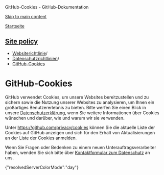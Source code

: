 GitHub-Cookies - GitHub-Dokumentation

[Skip to main content](#main-content)

[Startseite](/de)

[Site policy](/de/site-policy)
----------

* [Websiterichtlinie](/de/site-policy)/
* [Datenschutzrichtlinien](/de/site-policy/privacy-policies)/
* [GitHub-Cookies](/de/site-policy/privacy-policies/github-cookies)

GitHub-Cookies
==========

GitHub verwendet Cookies, um unsere Websites bereitzustellen und zu sichern sowie die Nutzung unserer Websites zu analysieren, um Ihnen ein großartiges Benutzererlebnis zu bieten. Bitte werfen Sie einen Blick in unsere [Datenschutzerklärung](/de/site-policy/privacy-policies/github-privacy-statement#our-use-of-cookies-and-tracking), wenn Sie weitere Informationen über Cookies wünschen und darüber, wie und warum wir sie verwenden.

Unter <https://github.com/privacy/cookies> können Sie die aktuelle Liste der Cookies auf GitHub anzeigen und sich für den Erhalt von Aktualisierungen an der Liste der Cookies anmelden.

Wenn Sie Fragen oder Bedenken zu einem neuen Unterauftragsverarbeiter haben, wenden Sie sich bitte über [Kontaktformular zum Datenschutz](https://github.com/contact/privacy) an uns.

{"resolvedServerColorMode":"day"}
